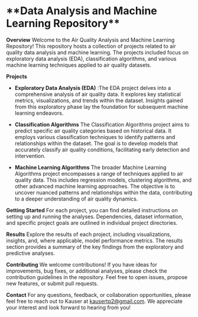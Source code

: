 <h1>**Data Analysis and Machine Learning Repository**</h1>


**Overview**
Welcome to the Air Quality Analysis and Machine Learning Repository! This repository hosts a collection of projects related to air quality data analysis and machine learning. The projects included focus on exploratory data analysis (EDA), classification algorithms, and various machine learning techniques applied to air quality datasets.

**Projects**
- **Exploratory Data Analysis (EDA)** :The EDA project delves into a comprehensive analysis of air quality data. It explores key statistical metrics, visualizations, and trends within the dataset. Insights gained from this exploratory phase lay the foundation for subsequent machine learning endeavors.

- **Classification Algorithms**
The Classification Algorithms project aims to predict specific air quality categories based on historical data. It employs various classification techniques to identify patterns and relationships within the dataset. The goal is to develop models that accurately classify air quality conditions, facilitating early detection and intervention.

- **Machine Learning Algorithms**
The broader Machine Learning Algorithms project encompasses a range of techniques applied to air quality data. This includes regression models, clustering algorithms, and other advanced machine learning approaches. The objective is to uncover nuanced patterns and relationships within the data, contributing to a deeper understanding of air quality dynamics.

**Getting Started**
For each project, you can find detailed instructions on setting up and running the analyses. Dependencies, dataset information, and specific project goals are outlined in individual project directories.

**Results**
Explore the results of each project, including visualizations, insights, and, where applicable, model performance metrics. The results section provides a summary of the key findings from the exploratory and predictive analyses.

**Contributing**
We welcome contributions! If you have ideas for improvements, bug fixes, or additional analyses, please check the contribution guidelines in the repository. Feel free to open issues, propose new features, or submit pull requests.

**Contact**
For any questions, feedback, or collaboration opportunities, please feel free to reach out to Kauser at kausertp2@gmail.com. We appreciate your interest and look forward to hearing from you!
